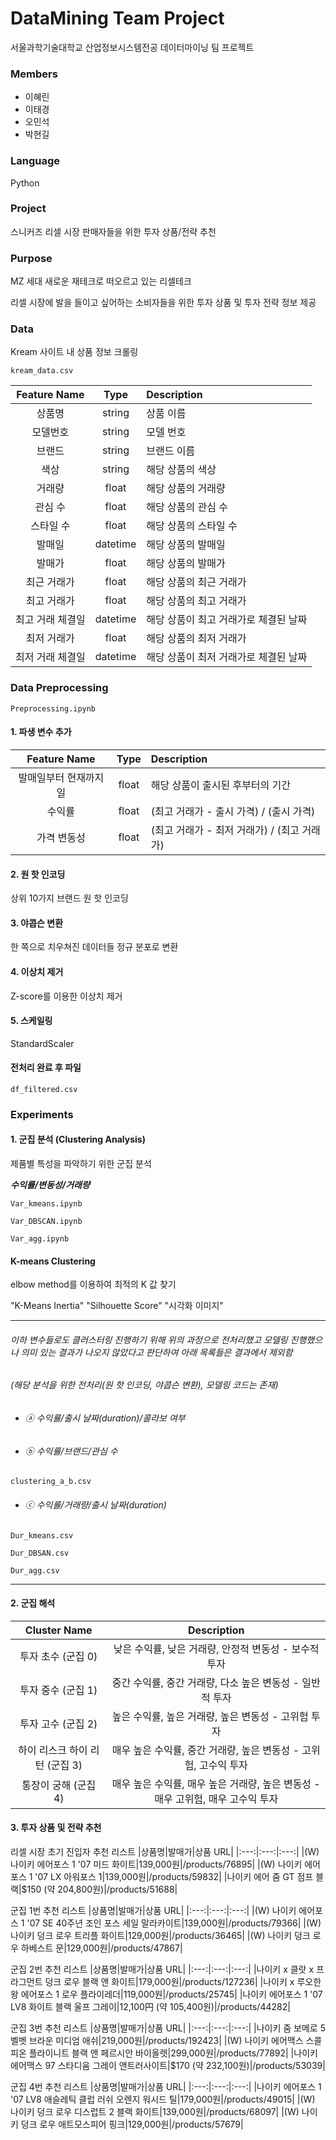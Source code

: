 # DataMining Team Project 
서울과학기술대학교 산업정보시스템전공 데이터마이닝 팀 프로젝트

### Members
- 이혜린
- 이태경
- 오민석
- 박현길

### Language
Python 

### Project
스니커즈 리셀 시장 판매자들을 위한 투자 상품/전략 추천

### Purpose 
MZ 세대 새로운 재테크로 떠오르고 있는 리셀테크

리셀 시장에 발을 들이고 싶어하는 소비자들을 위한 투자 상품 및 투자 전략 정보 제공

### Data
Kream 사이트 내 상품 정보 크롤링
````
kream_data.csv
````

|Feature Name|Type|Description|
|:---:|:---:|:---|
|상품명|string|상품 이름|
|모델번호|string|모델 번호|
|브랜드|string|브랜드 이름|
|색상|string|해당 상품의 색상|
|거래량|float|해당 상품의 거래량|
|관심 수|float|해당 상품의 관심 수|
|스타일 수|float|해당 상품의 스타일 수|
|발매일|datetime|해당 상품의 발매일|
|발매가|float|해당 상품의 발매가|
|최근 거래가|float|해당 상품의 최근 거래가|
|최고 거래가|float|해당 상품의 최고 거래가|
|최고 거래 체결일|datetime|해당 상품이 최고 거래가로 체결된 날짜|
|최저 거래가|float|해당 상품의 최저 거래가|
|최저 거래 체결일|datetime|해당 상품이 최저 거래가로 체결된 날짜|

### Data Preprocessing

````
Preprocessing.ipynb
````

#### 1. 파생 변수 추가
|Feature Name|Type|Description|
|:---:|:---:|:---|
|발매일부터 현재까지 일|float|해당 상품이 출시된 후부터의 기간|
|수익률|float|(최고 거래가 - 출시 가격) / (출시 가격)|
|가격 변동성|float|(최고 거래가 - 최저 거래가) / (최고 거래가)|

#### 2. 원 핫 인코딩
상위 10가지 브랜드 원 핫 인코딩

#### 3. 야콥슨 변환
한 쪽으로 치우쳐진 데이터들 정규 분포로 변환

#### 4. 이상치 제거
Z-score를 이용한 이상치 제거

#### 5. 스케일링
StandardScaler

#### 전처리 완료 후 파일 
````
df_filtered.csv
````

### Experiments


#### 1. 군집 분석 (Clustering Analysis)
제품별 특성을 파악하기 위한 군집 분석

***수익률/변동성/거래량***
````
Var_kmeans.ipynb
````
````
Var_DBSCAN.ipynb
````
````
Var_agg.ipynb
````
  
#### K-means Clustering
elbow method를 이용하여 최적의 K 값 찾기

"K-Means Inertia"
"Silhouette Score"
"시각화 이미지"


---
###### 이하 변수들로도 클러스터링 진행하기 위해 위의 과정으로 전처리했고 모델링 진행했으나 의미 있는 결과가 나오지 않았다고 판단하여 아래 목록들은 결과에서 제외함 
###### (해당 분석을 위한 전처리(원 핫 인코딩, 야콥슨 변환), 모델링 코드는 존재)

- ###### ⓐ 수익률/출시 날짜(duration)/콜라보 여부 
  
- ###### ⓑ 수익률/브랜드/관심 수

````
clustering_a_b.csv
````
  
- ###### ⓒ 수익률/거래량/출시 날짜(duration)

````
Dur_kmeans.csv
````
````
Dur_DBSAN.csv
````
````
Dur_agg.csv
````
---

#### 2. 군집 해석
|Cluster Name|Description|
|:---:|:---:|
|투자 초수 (군집 0)|낮은 수익률, 낮은 거래량, 안정적 변동성 - 보수적 투자|
|투자 중수 (군집 1)|중간 수익률, 중간 거래량, 다소 높은 변동성 - 일반적 투자|
|투자 고수 (군집 2)|높은 수익률, 높은 거래량, 높은 변동성 - 고위험 투자|
|하이 리스크 하이 리턴 (군집 3)|매우 높은 수익률, 중간 거래량, 높은 변동성 - 고위험, 고수익 투자|
|통장이 궁해 (군집 4)|매우 높은 수익률, 매우 높은 거래량, 높은 변동성 - 매우 고위험, 매우 고수익 투자|

#### 3. 투자 상품 및 전략 추천 

리셀 시장 초기 진입자 추천 리스트
|상품명|발매가|상품 URL|
|:---:|:---:|:---:|
|(W) 나이키 에어포스 1 '07 미드 화이트|139,000원|/products/76895|
|(W) 나이키 에어포스 1 '07 LX 아워포스 1|139,000원|/products/59832|
|나이키 에어 줌 GT 점프 블랙|$150 (약 204,800원)|/products/51688|

군집 1번 추천 리스트
|상품명|발매가|상품 URL|
|:---:|:---:|:---:|
|(W) 나이키 에어포스 1 '07 SE 40주년 조인 포스 세일 말라카이트|139,000원|/products/79366|
|(W) 나이키 덩크 로우 트리플 화이트|129,000원|/products/36465|
|(W) 나이키 덩크 로우 하베스트 문|129,000원|/products/47867|

군집 2번 추천 리스트
|상품명|발매가|상품 URL|
|:---:|:---:|:---:|
|나이키 x 클랏 x 프라그먼트 덩크 로우 블랙 앤 화이트|179,000원|/products/127236|
|나이키 x 루오한 왕 에어포스 1 로우 플라이레더|119,000원|/products/25745|
|나이키 에어포스 1 '07 LV8 화이트 블랙 울프 그레이|12,100円 (약 105,400원)|/products/44282|

군집 3번 추천 리스트
|상품명|발매가|상품 URL|
|:---:|:---:|:---:|
|나이키 줌 보메로 5 벨벳 브라운 미디엄 애쉬|219,000원|/products/192423|
|(W) 나이키 에어맥스 스콜피온 플라이니트 블랙 앤 페르시안 바이올렛|299,000원|/products/77892|
|나이키 에어맥스 97 스타디움 그레이 앤트러사이트|$170 (약 232,100원)|/products/53039|

군집 4번 추천 리스트
|상품명|발매가|상품 URL|
|:---:|:---:|:---:|
|나이키 에어포스 1 '07 LV8 애슬레틱 클럽 러쉬 오렌지 워시드 틸|179,000원|/products/49015|
|(W) 나이키 덩크 로우 디스럽트 2 블랙 화이트|139,000원|/products/68097|
|(W) 나이키 덩크 로우 애트모스피어 핑크|129,000원|/products/57679|
